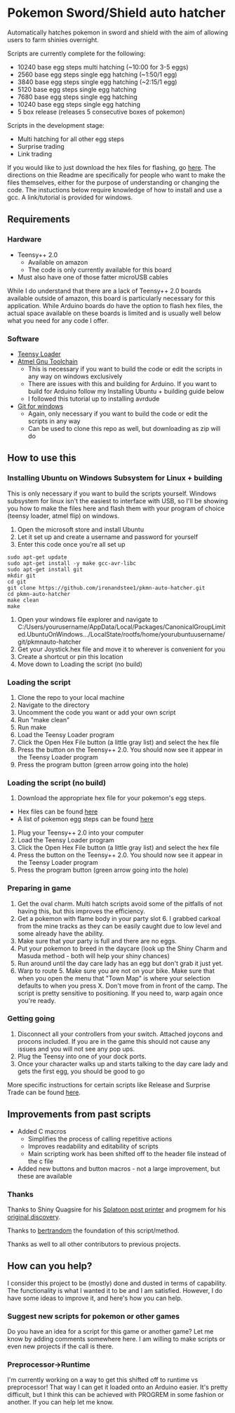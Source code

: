 # Pokemon Sword/Shield auto hatcher

Automatically hatches pokemon in sword and shield with the aim of allowing users to farm shinies overnight. 

Scripts are currently complete for the following:
* 10240 base egg steps multi hatching (~10:00 for 3-5 eggs)
* 2560 base egg steps single egg hatching (~1:50/1 egg)
* 3840 base egg steps single egg hatching (~2:15/1 egg)
* 5120 base egg steps single egg hatching 
* 7680 base egg steps single egg hatching
* 10240 base egg steps single egg hatching
* 5 box release (releases 5 consecutive boxes of pokemon)

Scripts in the development stage:
* Multi hatching for all other egg steps
* Surprise trading
* Link trading

If you would like to just download the hex files for flashing, go [here](https://github.com/ironandstee1/pkmn-hexes). The directions on thie Readme are specifically for people who want to make the files themselves, either for the purpose of understanding or changing the code. The instuctions below require knowledge of how to install and use a gcc. A link/tutorial is provided for windows. 


## Requirements

### Hardware
* Teensy++ 2.0 
  * Available on amazon
  * The code is only currently available for this board
* Must also have one of those fatter microUSB cables
  
While I do understand that there are a lack of Teensy++ 2.0 boards available outside of amazon, this board is particularly necessary for this application. While Arduino boards do have the option to flash hex files, the actual space available on these boards is limited and is usually well below what you need for any code I offer.

### Software
* [Teensy Loader](https://www.pjrc.com/teensy/loader.html)
* [Atmel Gnu Toolchain](http://fab.cba.mit.edu/classes/863.16/doc/projects/ftsmin/windows_avr.html)
  * This is necessary if you want to build the code or edit the scripts in any way on windows exclusively
  * There are issues with this and building for Arduino. If you want to build for Arduino follow my Installing Ubuntu + building guide below
  * I followed this tutorial up to installing avrdude
* [Git for windows](https://gitforwindows.org/)
  * Again, only necessary if you want to build the code or edit the scripts in any way
  * Can be used to clone this repo as well, but downloading as zip will do

## How to use this

### Installing Ubuntu on Windows Subsystem for Linux + building

This is only necessary if you want to build the scripts yourself. Windows subsystem for linux isn't the easiest to interface with USB, so I'll be showing you how to make the files here and flash them with your program of choice (teensy loader, atmel flip) on windows. 

1. Open the microsoft store and install Ubuntu 
1. Let it set up and create a username and password for yourself
1. Enter this code once you're all set up
``` 
sudo apt-get update
sudo apt-get install -y make gcc-avr-libc
sudo apt-get install git
mkdir git
cd git
git clone https://github.com/ironandstee1/pkmn-auto-hatcher.git
cd pkmn-auto-hatcher
make clean
make
```
1. Open your windows file explorer and navigate to C:/Users/yourusername/AppData/Local/Packages/CanonicalGroupLimited.UbuntuOnWindows.../LocalState/rootfs/home/yourubuntuusername/git/pkmnauto-hatcher
1. Get your Joystick.hex file and move it to wherever is convenient for you
1. Create a shortcut or pin this location
1. Move down to Loading the script (no build)

### Loading the script
1. Clone the repo to your local machine
1. Navigate to the directory
1. Uncomment the code you want or add your own script
1. Run "make clean"
1. Run make
1. Load the Teensy Loader program
1. Click the Open Hex File button (a little gray list) and select the hex file
1. Press the button on the Teensy++ 2.0. You should now see it appear in the Teensy Loader program
1. Press the program button (green arrow going into the hole) 

### Loading the script (no build)
1. Download the appropriate hex file for your pokemon's egg steps.
  * Hex files can be found [here](https://github.com/ironandstee1/pkmn-hexes)
  * A list of pokemon egg steps can be found [here](https://bulbapedia.bulbagarden.net/wiki/List_of_Pok%C3%A9mon_by_base_Egg_cycles)
1. Plug your Teensy++ 2.0 into your computer
1. Load the Teensy Loader program
1. Click the Open Hex File button (a little gray list) and select the hex file
1. Press the button on the Teensy++ 2.0. You should now see it appear in the Teensy Loader program
1. Press the program button (green arrow going into the hole) 

### Preparing in game

1. Get the oval charm. Multi hatch scripts avoid some of the pitfalls of not having this, but this improves the efficiency. 
1. Get a pokemon with flame body in your party slot 6. I grabbed carkoal from the mine tracks as they can be easily caught due to low level and some already have the ability.
1. Make sure that your party is full and there are no eggs. 
1. Put your pokemon to breed in the daycare (look up the Shiny Charm and Masuda method - both will help your shiny chances)
1. Run around until the day care lady has an egg but don't grab it just yet. 
1. Warp to route 5. Make sure you are not on your bike. Make sure that when you open the menu that "Town Map" is where your selection defaults to when you press X. Don't move from in front of the camp. The script is pretty sensitive to positioning. If you need to, warp again once you're ready. 

### Getting going

1. Disconnect all your controllers from your switch. Attached joycons and procons included. If you are in the game this should not cause any issues and you will not see any pop ups. 
1. Plug the Teensy into one of your dock ports. 
1. Once your character walks up and starts talking to the day care lady and gets the first egg, you should be good to go

More specific instructions for certain scripts like Release and Surprise Trade can be found [here](https://github.com/ironandstee1/pkmn-hexes).

## Improvements from past scripts

* Added C macros
  * Simplifies the process of calling repetitive actions
  * Improves readability and editability of scripts
  * Main scripting work has been shifted off to the header file instead of the c file
* Added new buttons and button macros - not a large improvement, but these are available

### Thanks

Thanks to Shiny Quagsire for his [Splatoon post printer](https://github.com/shinyquagsire23/Switch-Fightstick) and progmem for his [original discovery](https://github.com/progmem/Switch-Fightstick).

Thanks to [bertrandom](https://github.com/bertrandom/snowball-thrower/) the foundation of this script/method.

Thanks as well to all other contributors to previous projects. 

## How can you help?

I consider this project to be (mostly) done and dusted in terms of capability. The functionality is what I wanted it to be and I am satisfied. However, I do have some ideas to improve it, and here's how you can help.

### Suggest new scripts for pokemon or other games

Do you have an idea for a script for this game or another game? Let me know by adding comments somewhere here. I am willing to make scripts or even new projects if the call is there. 

### Preprocessor->Runtime

I'm currently working on a way to get this shifted off to runtime vs preprocessor! That way I can get it loaded onto an Arduino easier. It's pretty difficult, but I think this can be achieved with PROGREM in some fashion or another. If you can help let me know.
